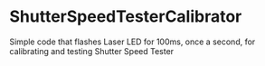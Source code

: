 # ShutterSpeedTesterCalibrator
Simple code that flashes Laser LED for 100ms, once a second, for calibrating and testing Shutter Speed Tester
